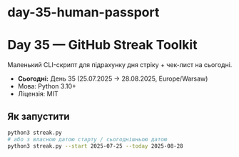 # day-35-human-passport
# Day 35 — GitHub Streak Toolkit

Маленький CLI-скрипт для підрахунку дня стріку + чек-лист на сьогодні.

- **Сьогодні:** День 35 (25.07.2025 → 28.08.2025, Europe/Warsaw)
- Мова: Python 3.10+
- Ліцензія: MIT

## Як запустити
```bash
python3 streak.py
# або з власною датою старту / сьогоднішньою датою
python3 streak.py --start 2025-07-25 --today 2025-08-28

